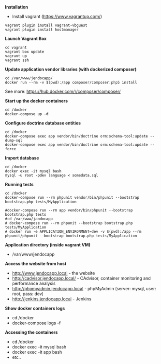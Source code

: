 **Installation**
* Install vagrant (https://www.vagrantup.com/)
`````
vagrant plugin install vagrant-vbguest
vagrant plugin install hostmanager
`````
 
**Launch Vagrant Box**
`````
cd vagrant
vagrant box update
vagrant up 
vagrant ssh
`````

**Update application vendor libraries (with dockerized composer)**
`````
cd /var/www/jendocapp/
docker run --rm -v $(pwd):/app composer/composer:php5 install
`````
See more: https://hub.docker.com/r/composer/composer/

**Start up the docker containers**
`````
cd /docker
docker-compose up -d
`````

**Configure doctrine database entities**
`````
cd /docker
docker-compose exec app vendor/bin/doctrine orm:schema-tool:update --dump-sql
docker-compose exec app vendor/bin/doctrine orm:schema-tool:update --force
`````


**Import database**
`````
cd /docker
docker exec -it mysql bash
mysql -u root -pdev language < somedata.sql
`````

**Running tests**
`````
cd /docker
docker-compose run --rm phpunit vendor/bin/phpunit --bootstrap bootstrap.php tests/MyApplication

#docker-compose run --rm app vendor/bin/phpunit --bootstrap bootstrap.php tests
#cd /var/www/jandocapp
# docker-compose run --rm phpunit --bootstrap bootstrap.php tests/MyApplication
# docker run -e APPLICATION_ENVIRONMENT=dev -v $(pwd):/app --rm phpunit/phpunit --bootstrap bootstrap.php tests/MyApplication
`````

**Application directory (inside vagrant VM)**

* /var/www/jendocapp

**Access the website from host**

* http://www.jendocapp.local - the website
* http://cadvisor.jendocapp.local/ - CAdvisor, container monitoring and performance analysis
* http://phpmyadmin.jendocapp.local - phpMyAdmin (server: mysql, user: root, pass: dev)
* http://jenkins.jendocapp.local - Jenkins

**Show docker containers logs**

* cd /docker
* docker-compose logs -f

**Accessing the containers**

* cd /docker 
* docker exec -it mysql bash
* docker exec -it app bash
* etc.. 

